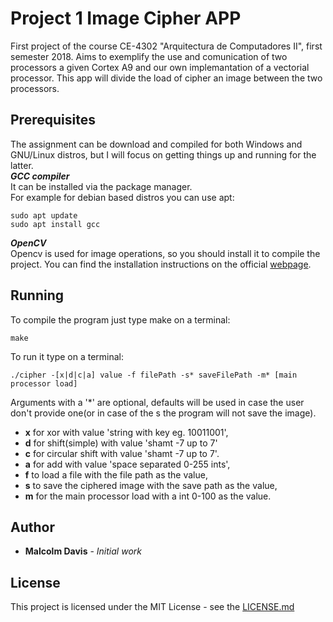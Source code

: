 # Project 1 Image Cipher APP
First project of the course CE-4302 "Arquitectura de Computadores II", first semester 2018. Aims to exemplify the use and comunication of two processors a given Cortex A9 and our own implemantation of a vectorial processor. This app will divide the load of cipher an image between the two processors.

## Prerequisites
The assignment can be download and compiled for both Windows and GNU/Linux distros, but I will focus on getting things up and running for the latter.     
***GCC compiler***    
It can be installed via the package manager.   
For example for debian based distros you can use apt:
```
sudo apt update
sudo apt install gcc
```

***OpenCV***    
Opencv is used for image operations, so you should install it to compile the project. You can find the installation instructions on the official [webpage](https://www.learnopencv.com/install-opencv3-on-ubuntu/).


## Running

To compile the program just type make on a terminal:
```
make
```
To run it type on a terminal:
```
./cipher -[x|d|c|a] value -f filePath -s* saveFilePath -m* [main processor load] 
```
Arguments with a '*' are optional, defaults will be used in case the user don't provide one(or in case of the s the program will not save the image). 
* **x** for xor with value 'string with key eg. 10011001',
* **d** for shift(simple) with value 'shamt -7 up to 7'
* **c** for circular shift with value 'shamt -7 up to 7'.
* **a** for add with value 'space separated 0-255 ints',
* **f** to load a file with the file path as the value,
* **s** to save the ciphered image with the save path as the value,
* **m** for the main processor load with a int 0-100 as the value.     

## Author
* **Malcolm Davis** - *Initial work* 

## License

This project is licensed under the MIT License - see the [LICENSE.md](../../../LICENSE.md)

